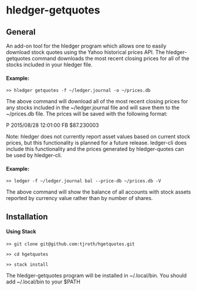 # hledger-getquotes

## General

An add-on tool for the hledger program which allows one to easily download stock quotes using the Yahoo historical prices API.  The hledger-getquotes command downloads the most recent closing prices for all of the stocks included in your hledger file.

#### Example:
    >> hledger getquotes -f ~/ledger.journal -o ~/prices.db

The above command will download all of the most recent closing prices for any stocks included in the ~/ledger.journal file and will save them to the ~/prices.db file.  The prices will be saved with the following format:

P 2015/08/28 12:01:00 FB $87.230003


Note: hledger does not currently report asset values based on current stock prices, but this functionality is planned for a future release.  ledger-cli does include this functionality and the prices generated by hledger-quotes can be used by hledger-cli.

#### Example:
    >> ledger -f ~/ledger.journal bal --price-db ~/prices.db -V

The above command will show the balance of all accounts with stock assets reported by currency value rather than by number of shares.

## Installation

#### Using Stack

    >> git clone git@github.com:tjroth/hgetquotes.git

    >> cd hgetquotes

    >> stack install

The hledger-getquotes program will be installed in ~/.local/bin.  You should add ~/.local/bin to your $PATH
